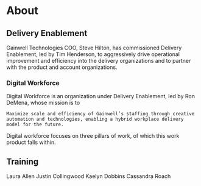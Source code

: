# About

## Delivery Enablement

Gainwell Technologies COO, Steve Hilton, has commissioned Delivery Enablement, led by Tim Henderson, to aggressively drive operational improvement and efficiency into the delivery organizations and to partner with the product and account organizations.

### Digital Workforce

Digital Workforce is an organization under Delivery Enablement, led by Ron DeMena, whose mission is to 

```
Maximize scale and efficiency of Gainwell’s staffing through creative automation and technologies, enabling a hybrid workplace delivery model for the future.
```

Digital workforce focuses on three pillars of work, of which this work product falls within.


## Training



Laura Allen
Justin Collingwood
Kaelyn Dobbins
Cassandra Roach

